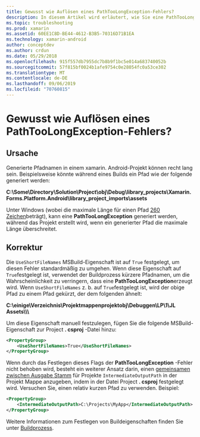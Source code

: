 ```yaml
---
title: Gewusst wie Auflösen eines PathTooLongException-Fehlers?
description: In diesem Artikel wird erläutert, wie Sie eine PathTooLongException auflösen, die beim Entwickeln einer APP auftreten kann.
ms.topic: troubleshooting
ms.prod: xamarin
ms.assetid: 60EE1C8D-BE44-4612-B3B5-70316D71B1EA
ms.technology: xamarin-android
author: conceptdev
ms.author: crdun
ms.date: 05/29/2018
ms.openlocfilehash: 915f557db7955dc7b8b9f1bc5e014a683740052b
ms.sourcegitcommit: 57f815bf0024b1afe9754c0e28054fc0a53ce302
ms.translationtype: MT
ms.contentlocale: de-DE
ms.lasthandoff: 09/06/2019
ms.locfileid: "70760815"
---
```

# <a name="how-do-i-resolve-a-pathtoolongexception-error"></a>Gewusst wie Auflösen eines PathTooLongException-Fehlers?

## <a name="cause"></a>Ursache

Generierte Pfadnamen in einem xamarin. Android-Projekt können recht lang sein.
Beispielsweise könnte während eines Builds ein Pfad wie der folgende generiert werden:

**C:\\Some\\Directory\\Solution\\Project\\obj\\Debug\\__library_projects__\\Xamarin.Forms.Platform.Android\\library_project_imports\\assets**

Unter Windows (wobei die maximale Länge für einen Pfad [260 Zeichen](https://msdn.microsoft.com/library/windows/desktop/aa365247.aspx)beträgt), kann eine **PathTooLongException** generiert werden, während das Projekt erstellt wird, wenn ein generierter Pfad die maximale Länge überschreitet. 

## <a name="fix"></a>Korrektur

Die `UseShortFileNames` MSBuild-Eigenschaft ist auf `True` festgelegt, um diesen Fehler standardmäßig zu umgehen. Wenn diese Eigenschaft auf `True`festgelegt ist, verwendet der Buildprozess kürzere Pfadnamen, um die Wahrscheinlichkeit zu verringern, dass eine **PathTooLongException**erzeugt wird.
Wenn `UseShortFileNames` z. b. auf `True`festgelegt ist, wird der obige Pfad zu einem Pfad gekürzt, der dem folgenden ähnelt:

**C:\\einige\\Verzeichnis\\Projektmappenprojektobj\\Debuggen\\LP\\1\\JL Assets\\\\\\**

Um diese Eigenschaft manuell festzulegen, fügen Sie die folgende MSBuild-Eigenschaft zur Project **. csproj** -Datei hinzu:

```xml
<PropertyGroup>
    <UseShortFileNames>True</UseShortFileNames>
</PropertyGroup>
```

Wenn durch das Festlegen dieses Flags der **PathTooLongException** -Fehler nicht behoben wird, besteht ein weiterer Ansatz darin, einen [gemeinsamen zwischen Ausgabe Stamm](https://blogs.msdn.microsoft.com/kirillosenkov/2015/04/04/using-a-common-intermediate-and-output-directory-for-your-solution/) für Projekte `IntermediateOutputPath` in der Projekt Mappe anzugeben, indem in der Datei Project **. csproj** festgelegt wird. Versuchen Sie, einen relativ kurzen Pfad zu verwenden. Beispiel:

```xml
<PropertyGroup>
    <IntermediateOutputPath>C:\Projects\MyApp</IntermediateOutputPath>
</PropertyGroup>
```

Weitere Informationen zum Festlegen von Buildeigenschaften finden Sie unter [Buildprozess](~/android/deploy-test/building-apps/build-process.md).
